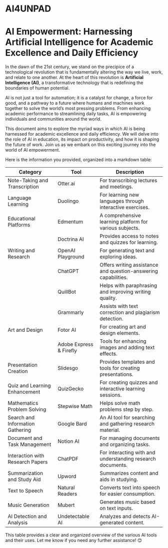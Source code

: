 # AI4UNPAD
# AI Empowerment: Harnessing Artificial Intelligence for Academic Excellence and Daily Efficiency

In the dawn of the 21st century, we stand on the precipice of a technological revolution that is fundamentally altering the way we live, work, and relate to one another. At the heart of this revolution is **Artificial Intelligence (AI)**, a transformative technology that is redefining the boundaries of human potential.

AI is not just a tool for automation; it is a catalyst for change, a force for good, and a pathway to a future where humans and machines work together to solve the world’s most pressing problems. From enhancing academic performance to streamlining daily tasks, AI is empowering individuals and communities around the world.

This document aims to explore the myriad ways in which AI is being harnessed for academic excellence and daily efficiency. We will delve into the role of AI in education, its impact on productivity, and how it is shaping the future of work. Join us as we embark on this exciting journey into the world of AI empowerment.

Here is the information you provided, organized into a markdown table:

|Category|Tool|Description|
|---|---|---|
|Note-Taking and Transcription|Otter.ai|For transcribing lectures and meetings.|
|Language Learning|Duolingo|For learning new languages through interactive exercises.|
|Educational Platforms|Edmentum|A comprehensive learning platform for various subjects.|
||Doctrina AI|Provides access to notes and quizzes for learning.|
|Writing and Research|OpenAI Playground|For generating text and exploring ideas.|
||ChatGPT|Offers writing assistance and question-answering capabilities.|
||QuillBot|Helps with paraphrasing and improving writing quality.|
||Grammarly|Assists with text correction and plagiarism detection.|
|Art and Design|Fotor AI|For creating art and design elements.|
||Adobe Express & Firefly|Tools for enhancing images and adding text effects.|
|Presentation Creation|Slidesgo|Provides templates and tools for creating presentations.|
|Quiz and Learning Enhancement|QuizGecko|For creating quizzes and interactive learning sessions.|
|Mathematics Problem Solving|Stepwise Math|Helps solve math problems step by step.|
|Search and Information Gathering|Google Bard|An AI tool for searching and gathering research material.|
|Document and Task Management|Notion AI|For managing documents and organizing tasks.|
|Interaction with Research Papers|ChatPDF|For interacting with and understanding research documents.|
|Summarization and Study Aid|Upword|Summarizes content and aids in studying.|
|Text to Speech|Natural Readers|Converts text into speech for easier consumption.|
|Music Generation|Mubert|Generates music based on text inputs.|
|AI Detection and Analysis|Undetectable AI|Analyzes and detects AI-generated content.|

This table provides a clear and organized overview of the various AI tools and their uses. Let me know if you need any further assistance! 😊

